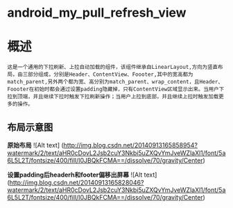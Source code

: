 android_my_pull_refresh_view
============================
# 概述
    这是一个通用的下拉刷新、上拉自动加载的组件，该组件继承自LinearLayout,方向为竖直布局，由三部分组成，分别是Header、ContentView、Foooter,其中的宽高都为match_parent,另外两个都为宽、高分别为match_parent、wrap_content，且Header、Foooter在初始时都会通过设置padding隐藏掉，只有ContentView区域显示出来。当用户下拉到顶端，并且继续下拉时触发下拉刷新操作；当用户上拉到底部，并且继续上拉时触发加载更多的操作。
## 布局示意图
**原始布局**
![Alt text] (http://img.blog.csdn.net/20140913165858954?watermark/2/text/aHR0cDovL2Jsb2cuY3Nkbi5uZXQvYmJveWZlaXl1/font/5a6L5L2T/fontsize/400/fill/I0JBQkFCMA==/dissolve/70/gravity/Center)

**设置padding后headerh和footer偏移出屏幕**
![Alt text] (http://img.blog.csdn.net/20140913165828046?watermark/2/text/aHR0cDovL2Jsb2cuY3Nkbi5uZXQvYmJveWZlaXl1/font/5a6L5L2T/fontsize/400/fill/I0JBQkFCMA==/dissolve/70/gravity/Center)




    

